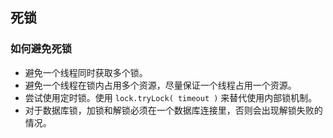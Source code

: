 ## 死锁

### 如何避免死锁

- 避免一个线程同时获取多个锁。
- 避免一个线程在锁内占用多个资源，尽量保证一个线程占用一个资源。
- 尝试使用定时锁。使用 ``lock.tryLock( timeout )`` 来替代使用内部锁机制。
- 对于数据库锁，加锁和解锁必须在一个数据库连接里，否则会出现解锁失败的情况。